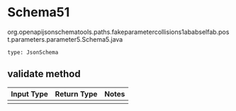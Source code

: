 # Schema51
org.openapijsonschematools.paths.fakeparametercollisions1ababselfab.post.parameters.parameter5.Schema5.java
```
type: JsonSchema
```

## validate method
Input Type | Return Type | Notes
------------ | ------------- | -------------
 |  |
